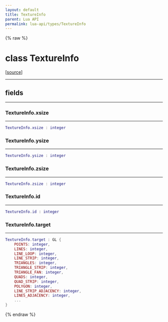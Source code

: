 ```yaml
---
layout: default
title: TextureInfo
parent: Lua API
permalink: lua-api/types/TextureInfo
---
```


{% raw %}

# class TextureInfo





[<a href="https://github.com/rhys-vdw/RecoilEngine/blob/39a0440f8b3d03a340a3db9cfeb2e589c3e7d595/rts/Lua/LuaOpenGL.cpp#L4272-L4279" target="_blank">source</a>]







---



## fields
---

### TextureInfo.xsize
---
```lua
TextureInfo.xsize : integer
```










### TextureInfo.ysize
---
```lua
TextureInfo.ysize : integer
```










### TextureInfo.zsize
---
```lua
TextureInfo.zsize : integer
```










### TextureInfo.id
---
```lua
TextureInfo.id : integer
```










### TextureInfo.target
---
```lua
TextureInfo.target : GL {
    POINTS: integer,
    LINES: integer,
    LINE_LOOP: integer,
    LINE_STRIP: integer,
    TRIANGLES: integer,
    TRIANGLE_STRIP: integer,
    TRIANGLE_FAN: integer,
    QUADS: integer,
    QUAD_STRIP: integer,
    POLYGON: integer,
    LINE_STRIP_ADJACENCY: integer,
    LINES_ADJACENCY: integer,
    ...
}
```












{% endraw %}